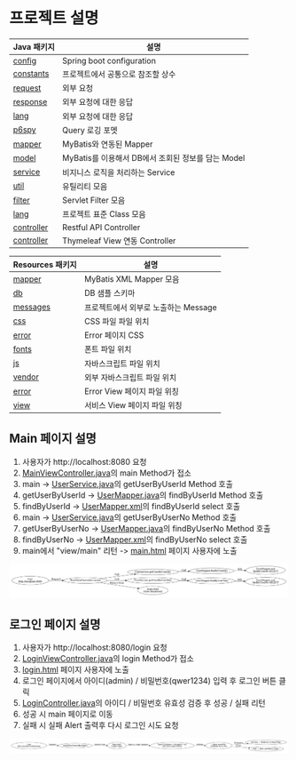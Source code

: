 # 프로젝트 설명

| Java 패키지                                                       | 설명                                  |
|----------------------------------------------------------------|-------------------------------------|
| [config](src/main/java/com/seonier/config)                  | Spring boot configuration           |
| [constants](src/main/java/com/seonier/constants)            | 프로젝트에서 공통으로 참조할 상수                  |
| [request](src/main/java/com/seonier/dto/request)            | 외부 요청                               |
| [response](src/main/java/com/seonier/dto/response)          | 외부 요청에 대한 응답                        |
| [lang](src/main/java/com/seonier/lang)                      | 외부 요청에 대한 응답                        |
| [p6spy](src/main/java/com/seonier/p6spy)                    | Query 로깅 포멧                         |
| [mapper](src/main/java/com/seonier/persistence/mapper)      | MyBatis와 연동된 Mapper                 |
| [model](src/main/java/com/seonier/persistence/model)        | MyBatis를 이용해서 DB에서 조회된 정보를 담는 Model |
| [service](src/main/java/com/seonier/service)                | 비지니스 로직을 처리하는 Service               |
| [util](src/main/java/com/seonier/util)                      | 유틸리티 모음                             |
| [filter](src/main/java/com/seonier/web/filter)              | Servlet Filter 모음                   |
| [lang](src/main/java/com/seonier/web/lang)                  | 프로젝트 표준 Class 모음                    |
| [controller](src/main/java/com/seonier/web/rest/controller) | Restful API Controller              |
| [controller](src/main/java/com/seonier/web/view/controller) | Thymeleaf View 연동 Controller        |

| Resources 패키지                                                  | 설명                      |
|----------------------------------------------------------------|-------------------------|
| [mapper](src/main/resources/com/seonier/persistence/mapper) | MyBatis XML Mapper 모음   |
| [db](src/main/resources/db)                                    | DB 샘플 스키마               |
| [messages](src/main/resources/messages)                        | 프로젝트에서 외부로 노출하는 Message |
| [css](src/main/resources/static/css)                           | CSS 파일 파일 위치            |
| [error](src/main/resources/static/error)                       | Error 페이지 CSS           |
| [fonts](src/main/resources/static/fonts)                       | 폰트 파일 위치                |
| [js](src/main/resources/static/js)                             | 자바스크립트 파일 위치            |
| [vendor](src/main/resources/static/vendor)                     | 외부 자바스크립트 파일 위치         |
| [error](src/main/resources/templates/error)                    | Error View 페이지 파일 위칭    |
| [view](src/main/resources/templates/view)                      | 서비스 View 페이지 파일 위칭      |

## Main 페이지 설명
1. 사용자가 http://localhost:8080 요청
2. [MainViewController.java](src/main/java/com/seonier/web/view/controller/MainViewController.java)의 main Method가 접소
3. main -> [UserService.java](src/main/java/com/seonier/service/UserService.java)의 getUserByUserId Method 호출 
4. getUserByUserId -> [UserMapper.java](src/main/java/com/seonier/persistence/mapper/UserMapper.java)의 findByUserId Method 호출 
5. findByUserId -> [UserMapper.xml](src/main/resources/com/seonier/persistence/mapper/UserMapper.xml)의 findByUserId select 호출 
6. main -> [UserService.java](src/main/java/com/seonier/service/UserService.java)의 getUserByUserNo Method 호출 
7. getUserByUserNo -> [UserMapper.java](src/main/java/com/seonier/persistence/mapper/UserMapper.java)의 findByUserNo Method 호출 
8. findByUserNo -> [UserMapper.xml](src/main/resources/com/seonier/persistence/mapper/UserMapper.xml)의 findByUserNo select 호출 
9. main에서 "view/main" 리턴 -> [main.html](src/main/resources/templates/view/main.html) 페이지 사용자에 노출

![main.png](doc/main.png)

## 로그인 페이지 설명
1. 사용자가 http://localhost:8080/login 요청
2. [LoginViewController.java](src/main/java/com/seonier/web/view/controller/LoginViewController.java)의 login Method가 접소
3. [login.html](src/main/resources/templates/view/login.html) 페이지 사용자에 노출
4. 로그인 페이지에서 아이디(admin) / 비밀번호(qwer1234) 입력 후 로그인 버튼 클릭
5. [LoginController.java](src/main/java/com/seonier/web/rest/controller/LoginController.java)의 아이디 / 비밀번호 유효성 검증 후 성공 / 실패 리턴
6. 성공 시 main 페이지로 이동
7. 실패 시 실패 Alert 출력후 다시 로그인 시도 요청

![login.png](doc/login.png)